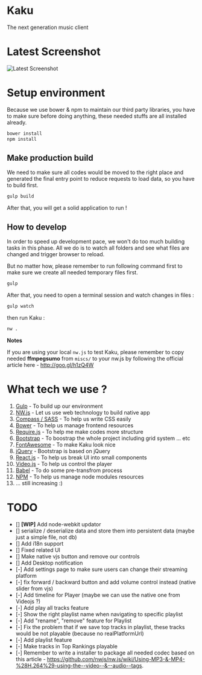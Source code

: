 # Kaku
The next generation music client

# Latest Screenshot

![Latest Screenshot](http://i.imgur.com/xeIrxyu.jpg)

# Setup environment

Because we use bower & npm to maintain our third party libraries, you have to make sure before doing anything, these needed stuffs are all installed already.

```bash
bower install
npm install
```

## Make production build

We need to make sure all codes would be moved to the right place and generated the final entry point to reduce requests to load data, so you have to build first.

```bash
gulp build
```

After that, you will get a solid application to run !

## How to develop

In order to speed up development pace, we won't do too much building tasks in this phase. All we do is to watch all folders and see what files are changed and trigger browser to reload.

But no matter how, please remember to run following command first to make sure we create all needed temporary files first.

```bash
gulp
```

After that, you need to open a terminal session and watch changes in files :

```bash
gulp watch
```

then run Kaku :

```bash
nw .
```

**Notes**

If you are using your local `nw.js` to test Kaku, please remember to copy needed **ffmpegsumo** from `miscs/` to your nw.js by following the official article here - http://goo.gl/h1zQ4W

# What tech we use ?

1. [Gulp](http://gulpjs.com/) - To build up our environment
2. [NW.js](http://nwjs.io/) - Let us use web technology to build native app
3. [Compass / SASS](http://compass-style.org/) - To help us write CSS easily
4. [Bower](http://bower.io/) - To help us manage frontend resources
5. [Require.js](http://requirejs.org/) - To help me make codes more structure
6. [Bootstrap](http://getbootstrap.com/) - To boostrap the whole project including grid system ... etc
7. [FontAwesome](http://fortawesome.github.io/Font-Awesome/) - To make Kaku look nice
8. [jQuery](https://jquery.com/) - Bootstrap is based on jQuery
9. [React.js](http://reactjs.org/) - To help us break UI into small components
10. [Video.js](http://www.videojs.com/) - To help us control the player
11. [Babel](https://babeljs.io/) - To do some pre-transfrom process
12. [NPM](https://www.npmjs.org/) - To help us manage node modules resources
13. ... still increasing :)

# TODO

+ [] **[WIP]** Add node-webkit updator
+ [] serialize / deserialize data and store them into persistent data (maybe just a simple file, not db)
+ [] Add i18n support
+ [] Fixed related UI
+ [] Make native vjs button and remove our controls
+ [] Add Desktop notification
+ [-] Add settings page to make sure users can change their streaming platform
+ [-] fix forward / backward button and add volume control instead (native slider from vjs)
+ [-] Add timeline for Player (maybe we can use the native one from Videojs ?)
+ [-] Add play all tracks feature
+ [-] Show the right playlist name when navigating to specific playlist
+ [-] Add "rename", "remove" feature for Playlist
+ [-] Fix the problem that if we save top tracks in playlist, these tracks would be not playable (because no realPlatformUrl)
+ [-] Add playlist feature
+ [-] Make tracks in Top Rankings playable
+ [-] Remember to write a installer to package all needed codec based on this article - https://github.com/nwjs/nw.js/wiki/Using-MP3-&-MP4-%28H.264%29-using-the--video--&--audio--tags.
